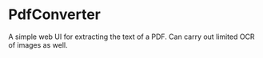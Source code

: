 # PdfConverter

A simple web UI for extracting the text of a PDF. Can carry out limited OCR of images as well.